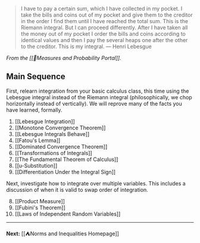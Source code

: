 > I have to pay a certain sum, which I have collected in my pocket. I take the bills and coins out of my pocket and give them to the creditor in the order I find them until I have reached the total sum. This is the Riemann integral. But I can proceed differently. After I have taken all the money out of my pocket I order the bills and coins according to identical values and then I pay the several heaps one after the other to the creditor. This is my integral.
> — Henri Lebesgue

*From the [[📏Measures and Probability Portal]].*

## Main Sequence

First, relearn integration from your basic calculus class, this time using the Lebesgue integral instead of the Riemann integral (philosophically, we chop horizontally instead of vertically). We will reprove many of the facts you have learned, formally.

1. [[Lebesgue Integration]]
2. [[Monotone Convergence Theorem]]
3. [[Lebesgue Integrals Behave]]
4. [[Fatou's Lemma]]
5. [[Dominated Convergence Theorem]]
6. [[Transformations of Integrals]]
7. [[The Fundamental Theorem of Calculus]]
8. [[u-Substitution]]
9. [[Differentiation Under the Integral Sign]]

Next, investigate how to integrate over multiple variables. This includes a discussion of when it is valid to swap order of integration.

8. [[Product Measure]]
9. [[Fubini's Theorem]]
10. [[Laws of Independent Random Variables]]

---

**Next:** [[⛺Norms and Inequalities Homepage]]